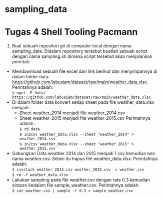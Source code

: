 # sampling_data
Tugas 4  Shell Tooling Pacmann
======================================================
1. Buat sebuah repositori git di computer local dengan nama sampling_data. Didalam repository tersebut buatlah sebuah script dengan nama sampling.sh dimana script tersebut akan menjalankan perintah:
  * Mendownload sebuah file excel dari link berikut dan menyimpannya di dalam folder data: https://github.com/labusiam/dataset/raw/main/weather_data.xlsx. Perintahnya adalah: <br/> 
  ``` $ wget -P data/ https://github.com/labusiam/dataset/raw/main/weather_data.xlsx ```
  * Di dalam folder data konvert setiap sheet pada file weather_data.xlsx menjadi:
    - Sheet weather_2014 menjadi file weather_2014.csv
    - Sheet weather_2015 menjadi file weather_2015.csv
    Perintahnya adalah : <br/> 
     ```$ cd data``` <br/> 
     ```$ in2csv weather_data.xlsx --sheet "weather_2014" > weather_2014.csv``` <br/> 
     ```$ in2csv weather_data.xlsx --sheet "weather_2015" > weather_2015.csv``` <br/> 
  * Gabungkan Data weather 2014 dan 2015 menjadi 1 csv kemudian beri nama weather.csv. Selain itu hapus file weather_data.xlsx. Perintahnya adalah: <br/> 
   ```$ csvstack weather_2014.csv weather_2015.csv  > weather.csv```<br/> 
    ```$ rm -f weather_data.xlsx```<br/> 
  * Lakukan sampling pada file weather.csv dengan rate 0.3 kemudian simpan kedalam file sample_weather.csv. Perintahnya adalah: <br/> 
   ```$ cat weather.csv | sample -r 0.3 > sample_weather.csv```
